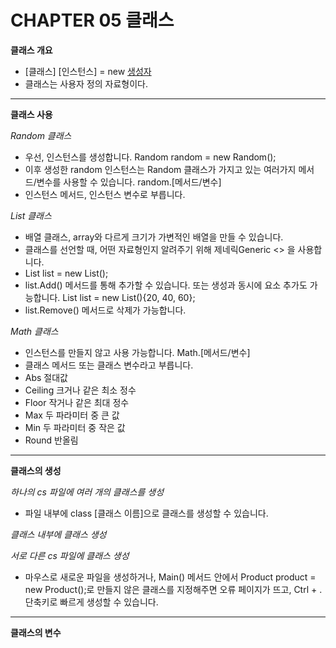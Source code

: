 # CHAPTER 05 클래스
**클래스 개요**
- [클래스] [인스턴스] = new [생성자]()
- 클래스는 사용자 정의 자료형이다.

---

**클래스 사용**

*Random 클래스*
- 우선, 인스턴스를 생성합니다. Random random = new Random();
- 이후 생성한 random 인스턴스는 Random 클래스가 가지고 있는 여러가지 메서드/변수를 사용할 수 있습니다. random.[메서드/변수]
- 인스턴스 메서드, 인스턴스 변수로 부릅니다.

*List 클래스*
- 배열 클래스, array와 다르게 크기가 가변적인 배열을 만들 수 있습니다.
- 클래스를 선언할 때, 어떤 자료형인지 알려주기 위해 제네릭Generic <> 을 사용합니다. 
- List<int> list = new List<int>();
- list.Add() 메서드를 통해 추가할 수 있습니다. 또는 생성과 동시에 요소 추가도 가능합니다. List<int> list = new List<int>(){20, 40, 60};
- list.Remove() 메서드로 삭제가 가능합니다.
  
*Math 클래스*
- 인스턴스를 만들지 않고 사용 가능합니다. Math.[메서드/변수]
- 클래스 메서드 또는 클래스 변수라고 부릅니다.
- Abs 절대값
- Ceiling 크거나 같은 최소 정수
- Floor 작거나 같은 최대 정수
- Max 두 파라미터 중 큰 값
- Min 두 파라미터 중 작은 값
- Round 반올림

---

**클래스의 생성**

*하나의 cs 파일에 여러 개의 클래스를 생성*
- 파일 내부에 class [클래스 이름]으로 클래스를 생성할 수 있습니다.

*클래스 내부에 클래스 생성*

*서로 다른 cs 파일에 클래스 생성*
- 마우스로 새로운 파일을 생성하거나, Main() 메서드 안에서 Product product = new Product();로 만들지 않은 클래스를 지정해주면 오류 페이지가 뜨고, Ctrl + . 단축키로 빠르게 생성할 수 있습니다.

---

**클래스의 변수**




